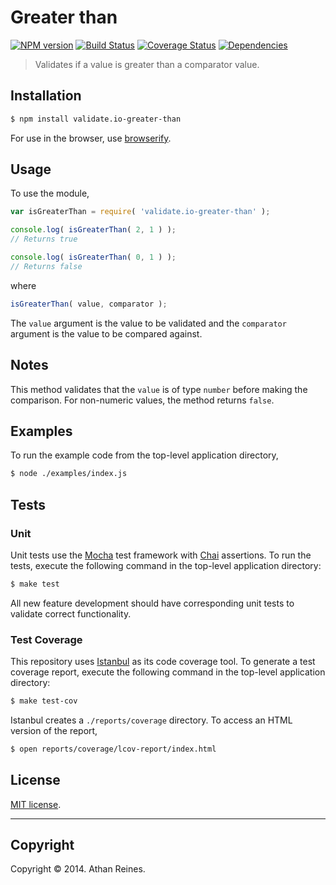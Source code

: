 Greater than
===
[![NPM version][npm-image]][npm-url] [![Build Status][travis-image]][travis-url] [![Coverage Status][coveralls-image]][coveralls-url] [![Dependencies][dependencies-image]][dependencies-url]

> Validates if a value is greater than a comparator value.


## Installation

``` bash
$ npm install validate.io-greater-than
```

For use in the browser, use [browserify](https://github.com/substack/node-browserify).


## Usage

To use the module,

``` javascript
var isGreaterThan = require( 'validate.io-greater-than' );

console.log( isGreaterThan( 2, 1 ) );
// Returns true

console.log( isGreaterThan( 0, 1 ) );
// Returns false
```

where 

``` javascript
isGreaterThan( value, comparator );
```

The `value` argument is the value to be validated and the `comparator` argument is the value to be compared against.


## Notes

This method validates that the `value` is of type `number` before making the comparison. For non-numeric values, the method returns `false`.


## Examples

To run the example code from the top-level application directory,

``` bash
$ node ./examples/index.js
```


## Tests

### Unit

Unit tests use the [Mocha](http://visionmedia.github.io/mocha) test framework with [Chai](http://chaijs.com) assertions. To run the tests, execute the following command in the top-level application directory:

``` bash
$ make test
```

All new feature development should have corresponding unit tests to validate correct functionality.


### Test Coverage

This repository uses [Istanbul](https://github.com/gotwarlost/istanbul) as its code coverage tool. To generate a test coverage report, execute the following command in the top-level application directory:

``` bash
$ make test-cov
```

Istanbul creates a `./reports/coverage` directory. To access an HTML version of the report,

``` bash
$ open reports/coverage/lcov-report/index.html
```


## License

[MIT license](http://opensource.org/licenses/MIT). 


---
## Copyright

Copyright &copy; 2014. Athan Reines.


[npm-image]: http://img.shields.io/npm/v/validate.io-greater-than.svg
[npm-url]: https://npmjs.org/package/validate.io-greater-than

[travis-image]: http://img.shields.io/travis/validate-io/greater-than/master.svg
[travis-url]: https://travis-ci.org/validate-io/greater-than

[coveralls-image]: https://img.shields.io/coveralls/validate-io/greater-than/master.svg
[coveralls-url]: https://coveralls.io/r/validate-io/greater-than?branch=master

[dependencies-image]: http://img.shields.io/david/validate-io/greater-than.svg
[dependencies-url]: https://david-dm.org/validate-io/greater-than

[dev-dependencies-image]: http://img.shields.io/david/dev/validate-io/greater-than.svg
[dev-dependencies-url]: https://david-dm.org/dev/validate-io/greater-than

[github-issues-image]: http://img.shields.io/github/issues/validate-io/greater-than.svg
[github-issues-url]: https://github.com/validate-io/greater-than/issues